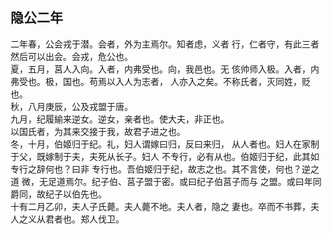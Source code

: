 ## 隐公二年

二年春，公会戎于潜。会者，外为主焉尔。知者虑，义者
行，仁者守，有此三者然后可以出会。会戎，危公也。  
夏，五月，莒人入向。入者，内弗受也。向，我邑也。无
侅帅师入极。入者，内弗受也。极，国也。苟焉以入人为志者，
人亦入之矣。不称氏者，灭同姓，贬也。  
秋，八月庚辰，公及戎盟于唐。  
九月，纪履緰来逆女。逆女，亲者也。使大夫，非正也。  
以国氏者，为其来交接于我，故君子进之也。  
冬，十月，伯姬归于纪。礼，妇人谓嫁曰归，反曰来归，
从人者也。妇人在家制于父，既嫁制于夫，夫死从长子。妇人
不专行，必有从也。伯姬归于纪，此其如专行之辞何也？曰非
专行也。吾伯姬归于纪，故志之也。其不言使，何也？逆之道
微，无足道焉尔。纪子伯、莒子盟于密。或曰纪子伯莒子而与
之盟。或曰年同爵同，故纪子以伯先也。  
十有二月乙卯，夫人子氏薨。夫人薨不地。夫人者，隐之
妻也。卒而不书葬，夫人之义从君者也。郑人伐卫。  

